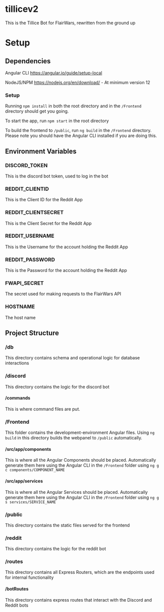 # tillicev2
This is the Tillice Bot for FlairWars, rewritten from the ground up

# Setup
## Dependencies
Angular CLI https://angular.io/guide/setup-local

NodeJS/NPM https://nodejs.org/en/download/ - At minimum version 12
### Setup
Running `npm install` in both the root directory and in the `/Frontend` directory should get you going.

To start the app, run `npm start` in the root directory

To build the frontend to `/public`, run `ng build` in the `/Frontend` directory. Please note you should have the Angular CLI installed if you are doing this.

## Environment Variables
### DISCORD_TOKEN
This is the discord bot token, used to log in the bot

### REDDIT_CLIENTID
This is the Client ID for the Reddit App

### REDDIT_CLIENTSECRET
This is the Client Secret for the Reddit App

### REDDIT_USERNAME
This is the Username for the account holding the Reddit App

### REDDIT_PASSWORD
This is the Password for the account holding the Reddit App

### FWAPI_SECRET
The secret used for making requests to the FlairWars API

### HOSTNAME
The host name

## Project Structure

### /db
This directory contains schema and operational logic for database interactions

### /discord
This directory contains the logic for the discord bot
#### /commands
This is where command files are put.

### /Frontend
This folder contains the development-environment Angular files. Using `ng build` in this directory builds the webpanel to `/public` automatically.

#### /src/app/components
This is where all the Angular Components should be placed. Automatically generate them here using the Angular CLI in the `/Frontend` folder using `ng g c components/COMPONENT_NAME`

#### /src/app/services
This is where all the Angular Services should be placed. Automatically generate them here using the Angular CLI in the `/Frontend` folder using `ng g s services/SERVICE_NAME`

### /public
This directory contains the static files served for the frontend

### /reddit
This directory contains the logic for the reddit bot

### /routes
This directory contains all Express Routers, which are the endpoints used for internal functionality

#### /botRoutes
This directory contains express routes that interact with the Discord and Reddit bots
